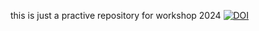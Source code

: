 this is just a practive repository for workshop 2024
[![DOI](https://sandbox.zenodo.org/badge/858942286.svg)](https://handle.stage.datacite.org/10.5072/zenodo.114135)